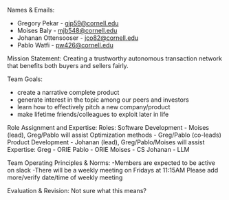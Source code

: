 Names & Emails:
- Gregory Pekar - gjp59@cornell.edu
- Moises Baly - mjb548@cornell.edu
- Johanan Ottensooser - jco82@cornell.edu
- Pablo Watfi - pw426@cornell.edu

Mission Statement:
Creating a trustworthy autonomous transaction network that benefits both buyers and sellers fairly.

Team Goals:
- create a narrative complete product
- generate interest in the topic among our peers and investors
- learn how to effectively pitch a new company/product
- make lifetime friends/colleagues to exploit later in life

Role Assignment and Expertise:
Roles:
Software Development - Moises (lead), Greg/Pablo will assist
Optimization methods - Greg/Pablo (co-leads)
Product Development - Johanan (lead), Greg/Pablo/Moises will assist
Expertise:
Greg - ORIE
Pablo - ORIE
Moises - CS
Johanan - LLM

Team Operating Principles & Norms:
-Members are expected to be active on slack
-There will be a weekly meeting on Fridays at 11:15AM
Please add more/verify date/time of weekly meeting

Evaluation & Revision:
Not sure what this means?

